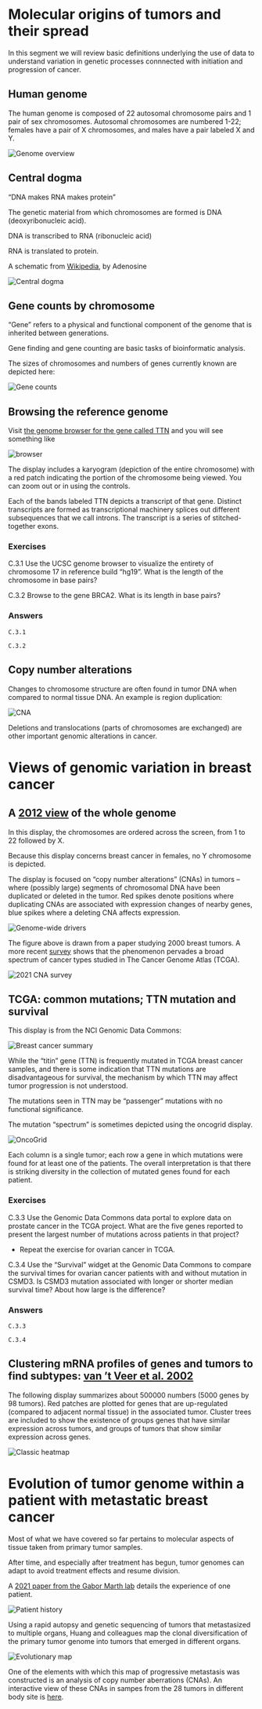 # Molecular origins of tumors and their spread

In this segment we will review basic definitions underlying the use of
data to understand variation in genetic processes connnected with
initiation and progression of cancer.

## Human genome

The human genome is composed of 22 autosomal chromosome pairs and 1 pair
of sex chromosomes. Autosomal chromosomes are numbered 1-22; females
have a pair of X chromosomes, and males have a pair labeled X and Y.

![Genome overview](images/chromosomes.jpg)

## Central dogma

“DNA makes RNA makes protein”

The genetic material from which chromosomes are formed is DNA
(deoxyribonucleic acid).

DNA is transcribed to RNA (ribonucleic acid)

RNA is translated to protein.

A schematic from
[Wikipedia](https://en.wikipedia.org/wiki/Central_dogma_of_molecular_biology#/media/File:Cdmb.svg),
by Adenosine

![Central dogma](images/centralDogma.jpg)

## Gene counts by chromosome

“Gene” refers to a physical and functional component of the genome that
is inherited between generations.

Gene finding and gene counting are basic tasks of bioinformatic
analysis.

The sizes of chromosomes and numbers of genes currently known are
depicted here:

![Gene counts](images/genecounts.jpg)

## Browsing the reference genome

Visit [the genome browser for the gene called
TTN](https://genome.ucsc.edu/cgi-bin/hgTracks?db=hg19&lastVirtModeType=default&lastVirtModeExtraState=&virtModeType=default&virtMode=0&nonVirtPosition=&position=chr2%3A179250000%2D179812868&hgsid=1377911977_sxQEMUOHBeopzad7Oql0bsSeaceA)
and you will see something like

![browser](images/genomeBrowser.jpg)

The display includes a karyogram (depiction of the entire chromosome)
with a red patch indicating the portion of the chromosome being viewed.
You can zoom out or in using the controls.

Each of the bands labeled TTN depicts a transcript of that gene.
Distinct transcripts are formed as transcriptional machinery splices out
different subsequences that we call introns. The transcript is a series
of stitched-together exons.

### Exercises

C.3.1 Use the UCSC genome browser to visualize the entirety of
chromosome 17 in reference build “hg19”. What is the length of the
chromosome in base pairs?

C.3.2 Browse to the gene BRCA2. What is its length in base pairs?

### Answers

    C.3.1

    C.3.2

## Copy number alterations

Changes to chromosome structure are often found in tumor DNA when
compared to normal tissue DNA. An example is region duplication:

![CNA](images/CNAdup.jpg)

Deletions and translocations (parts of chromosomes are exchanged) are
other important genomic alterations in cancer.

# Views of genomic variation in breast cancer

## A [2012 view](http://www.ncbi.nlm.nih.gov/pubmed/22522925) of the whole genome

In this display, the chromosomes are ordered across the screen, from 1
to 22 followed by X.

Because this display concerns breast cancer in females, no Y chromosome
is depicted.

The display is focused on “copy number alterations” (CNAs) in tumors –
where (possibly large) segments of chromosomal DNA have been duplicated
or deleted in the tumor. Red spikes denote positions where duplicating
CNAs are associated with expression changes of nearby genes, blue spikes
where a deleting CNA affects expression.

![Genome-wide drivers](images/shahGenomeWide.jpg)

The figure above is drawn from a paper studying 2000 breast tumors. A
more recent
[survey](https://www.frontiersin.org/articles/10.3389/fonc.2021.700568/full)
shows that the phenomenon pervades a broad spectrum of cancer types
studied in The Cancer Genome Atlas (TCGA).

![2021 CNA survey](images/COSMICCNA.jpg)

## TCGA: common mutations; TTN mutation and survival

This display is from the NCI Genomic Data Commons:

![Breast cancer summary](images/breastTTN.jpg)

While the “titin” gene (TTN) is frequently mutated in TCGA breast cancer
samples, and there is some indication that TTN mutations are
disadvantageous for survival, the mechanism by which TTN may affect
tumor progression is not understood.

The mutations seen in TTN may be “passenger” mutations with no
functional significance.

The mutation “spectrum” is sometimes depicted using the oncogrid
display.

![OncoGrid](images/oncogridBRCA.jpg)

Each column is a single tumor; each row a gene in which mutations were
found for at least one of the patients. The overall interpretation is
that there is striking diversity in the collection of mutated genes
found for each patient.

### Exercises

C.3.3 Use the Genomic Data Commons data portal to explore data on
prostate cancer in the TCGA project. What are the five genes reported to
present the largest number of mutations across patients in that project?

-   Repeat the exercise for ovarian cancer in TCGA.

C.3.4 Use the “Survival” widget at the Genomic Data Commons to compare
the survival times for ovarian cancer patients with and without mutation
in CSMD3. Is CSMD3 mutation associated with longer or shorter median
survival time? About how large is the difference?

### Answers

    C.3.3

    C.3.4

## Clustering mRNA profiles of genes and tumors to find subtypes: [van ’t Veer et al. 2002](https://www.nature.com/articles/415530a.pdf?origin=ppub)

The following display summarizes about 500000 numbers (5000 genes by 98
tumors). Red patches are plotted for genes that are up-regulated
(compared to adjacent normal tissue) in the associated tumor. Cluster
trees are included to show the existence of groups genes that have
similar expression across tumors, and groups of tumors that show similar
expression across genes.

![Classic heatmap](images/vantveerHeat.jpg)

# Evolution of tumor genome within a patient with metastatic breast cancer

Most of what we have covered so far pertains to molecular aspects of
tissue taken from primary tumor samples.

After time, and especially after treatment has begun, tumor genomes can
adapt to avoid treatment effects and resume division.

A [2021 paper from the Gabor Marth
lab](https://genomemedicine.biomedcentral.com/track/pdf/10.1186/s13073-021-00989-6.pdf)
details the experience of one patient.

![Patient history](images/marthPatient.jpg)

Using a rapid autopsy and genetic sequencing of tumors that metastasized
to multiple organs, Huang and colleagues map the clonal diversification
of the primary tumor genome into tumors that emerged in different
organs.

![Evolutionary map](images/marthEvolve.jpg)

One of the elements with which this map of progressive metastasis was
constructed is an analysis of copy number aberrations (CNAs). An
interactive view of these CNAs in sampes from the 28 tumors in different
body site is <a href="cnv-heatmap.html">here</a>.
